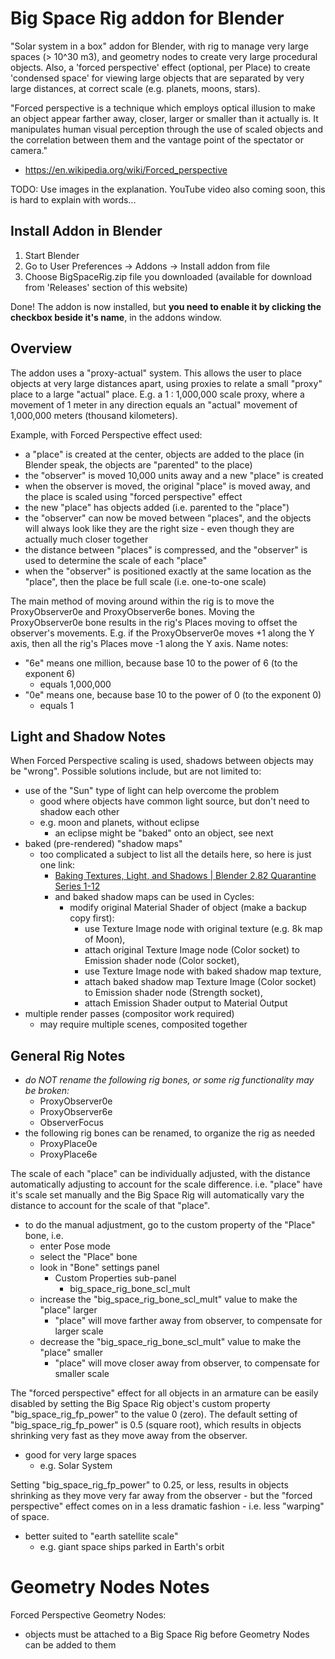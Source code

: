 # Big Space Rig addon for Blender
"Solar system in a box" addon for Blender, with rig to manage very large spaces (> 10^30 m3), and geometry nodes to create very large procedural objects. Also, a 'forced perspective' effect (optional, per Place) to create 'condensed space' for viewing large objects that are separated by very large distances, at correct scale (e.g. planets, moons, stars).

"Forced perspective is a technique which employs optical illusion to make an object appear farther away, closer, larger or smaller than it actually is. It manipulates human visual perception through the use of scaled objects and the correlation between them and the vantage point of the spectator or camera."
- https://en.wikipedia.org/wiki/Forced_perspective

TODO: Use images in the explanation. YouTube video also coming soon, this is hard to explain with words...

## Install Addon in Blender
1) Start Blender
2) Go to User Preferences -> Addons -> Install addon from file
3) Choose BigSpaceRig.zip file you downloaded (available for download from 'Releases' section of this website)

Done! The addon is now installed, but **you need to enable it by clicking the checkbox beside it's name**, in the addons window.

## Overview
The addon uses a "proxy-actual" system. This allows the user to place objects at very large distances apart, using proxies to relate a small "proxy" place to a large "actual" place.
E.g. a 1 : 1,000,000 scale proxy, where a movement of 1 meter in any direction equals an "actual" movement of 1,000,000 meters (thousand kilometers).

Example, with Forced Perspective effect used:
  - a "place" is created at the center, objects are added to the place (in Blender speak, the objects are "parented" to the place)
  - the "observer" is moved 10,000 units away and a new "place" is created
  - when the observer is moved, the original "place" is moved away, and the place is scaled using "forced perspective" effect
  - the new "place" has objects added (i.e. parented to the "place")
  - the "observer" can now be moved between "places", and the objects will always look like they are the right size - even though they are actually much closer together
  - the distance between "places" is compressed, and the "observer" is used to determine the scale of each "place"
  - when the "observer" is positioned exactly at the same location as the "place", then the place be full scale (i.e. one-to-one scale)

The main method of moving around within the rig is to move the ProxyObserver0e and ProxyObserver6e bones.
Moving the ProxyObserver0e bone results in the rig's Places moving to offset the observer's movements.
E.g. if the ProxyObserver0e moves +1 along the Y axis, then all the rig's Places move -1 along the Y axis.
Name notes:
  - "6e" means one million, because base 10 to the power of 6 (to the exponent 6)
    - equals 1,000,000
  - "0e" means one, because base 10 to the power of 0 (to the exponent 0)
    - equals 1

## Light and Shadow Notes
When Forced Perspective scaling is used, shadows between objects may be "wrong".
Possible solutions include, but are not limited to:
  - use of the "Sun" type of light can help overcome the problem
    - good where objects have common light source, but don't need to shadow each other
	- e.g. moon and planets, without eclipse
	  - an eclipse might be "baked" onto an object, see next
  - baked (pre-rendered) "shadow maps"
    - too complicated a subject to list all the details here, so here is just one link:
      - [Baking Textures, Light, and Shadows | Blender 2.82 Quarantine Series 1-12](https://www.youtube.com/watch?v=Eio01Yl3G1E)
      - and baked shadow maps can be used in Cycles:
        - modify original Material Shader of object (make a backup copy first):
          - use Texture Image node with original texture (e.g. 8k map of Moon),
          - attach original Texture Image node (Color socket) to Emission shader node (Color socket),
          - use Texture Image node with baked shadow map texture,
		  - attach baked shadow map Texture Image (Color socket) to Emission shader node (Strength socket),
          - attach Emission Shader output to Material Output
  - multiple render passes (compositor work required)
    - may require multiple scenes, composited together

## General Rig Notes
- *do NOT rename the following rig bones, or some rig functionality may be broken:*
  - ProxyObserver0e
  - ProxyObserver6e
  - ObserverFocus
- the following rig bones can be renamed, to organize the rig as needed
  - ProxyPlace0e
  - ProxyPlace6e

The scale of each "place" can be individually adjusted, with the distance automatically adjusting to account for the scale difference.
i.e. "place" have it's scale set manually and the Big Space Rig will automatically vary the distance to account for the scale of that "place".
  - to do the manual adjustment, go to the custom property of the "Place" bone, i.e.
    - enter Pose mode
	- select the "Place" bone
	- look in "Bone" settings panel
	    - Custom Properties sub-panel
		  - big_space_rig_bone_scl_mult
    - increase the "big_space_rig_bone_scl_mult" value to make the "place" larger
	  - "place" will move farther away from observer, to compensate for larger scale
	- decrease the "big_space_rig_bone_scl_mult" value to make the "place" smaller
	  - "place" will move closer away from observer, to compensate for smaller scale

The "forced perspective" effect for all objects in an armature can be easily disabled by setting the Big Space Rig object's custom property "big_space_rig_fp_power" to the value 0 (zero).
The default setting of "big_space_rig_fp_power" is 0.5 (square root), which results in objects shrinking very fast as they move away from the observer.
  - good for very large spaces
    - e.g. Solar System

Setting "big_space_rig_fp_power" to 0.25, or less, results in objects shrinking as they move very far away from the observer - but the "forced perspective" effect comes on in a less dramatic fashion - i.e. less "warping" of space.
  - better suited to "earth satellite scale"
    - e.g. giant space ships parked in Earth's orbit

# Geometry Nodes Notes
Forced Perspective Geometry Nodes:
- objects must be attached to a Big Space Rig before Geometry Nodes can be added to them
